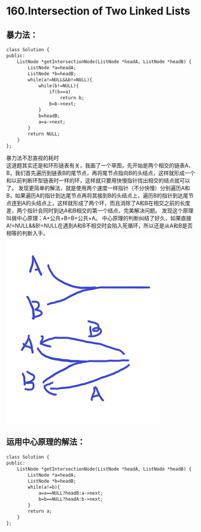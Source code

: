 # 160.Intersection of Two Linked Lists
## 暴力法：
```
class Solution {
public:
    ListNode *getIntersectionNode(ListNode *headA, ListNode *headB) {
        ListNode *a=headA;
        ListNode *b=headB;
        while(a!=NULL&&b!=NULL){
            while(b!=NULL){
                if(b==a)
                    return b;
                b=b->next;
            }
            b=headB;
            a=a->next;
        }
        return NULL;
    }
};
```
暴力法不忍直视的耗时  
这道题其实还是和环形链表有关，我画了一个草图，先开始是两个相交的链表A、B，我们首先遍历到链表B的尾节点，再将尾节点指向B的头结点，这样就形成一个和以前判断环型链表时一样的环，这样就只要用快慢指针找出相交的结点就可以了。
发现更简单的解法，就是使用两个速度一样指针（不分快慢）分别遍历A和B，如果遍历A的指针到达尾节点再将其接到B的头结点上，遍历B的指针到达尾节点连到A的头结点上，这样就形成了两个环，而且消除了A和B在相交之前的长度差，两个指针会同时到达A和B相交的第一个结点，完美解决问题。
发现这个原理叫做中心原理：A+公共+B=B+公共+A。
中心原理的判断纠结了好久，如果直接A!=NULL&&B!=NULL在遇到A和B不相交时会陷入死循环，所以还是从A和B是否相等的判断入手。
![环形链表](https://github.com/Diamond-Dogs/LeetCode/blob/master/%E7%8E%AF%E5%BD%A2%E9%93%BE%E8%A1%A8.png)
## 运用中心原理的解法：
```
class Solution {
public:
    ListNode *getIntersectionNode(ListNode *headA, ListNode *headB) {
        ListNode *a=headA;
        ListNode *b=headB;
        while(a!=b){
            a=a==NULL?headB:a->next;
            b=b==NULL?headA:b->next;
        }
        return a;
    }
};
```
